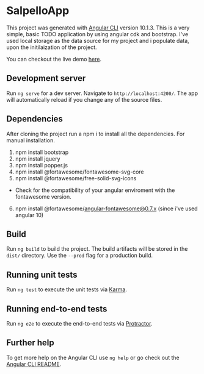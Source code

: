 # SalpelloApp

This project was generated with [Angular CLI](https://github.com/angular/angular-cli) version 10.1.3. This is a very simple, basic TODO application by using angular cdk and bootstrap.
I've used local storage as the data source for my project and i populate data, upon the initilaization of the project.

You can checkout the live demo [here](https://laughing-chandrasekhar-f653b2.netlify.app/).

## Development server

Run `ng serve` for a dev server. Navigate to `http://localhost:4200/`. The app will automatically reload if you change any of the source files.

## Dependencies
After cloning the project run a npm i to install all the dependencies.
For manual installation. 
  1. npm install bootstrap
  2. npm install jquery
  3. npm install popper.js
  4. npm install @fortawesome/fontawesome-svg-core
  5. npm install @fortawesome/free-solid-svg-icons
  * Check for the compatibility of your angular enviroment with the fontawesome version.
  6. npm install @fortawesome/angular-fontawesome@0.7.x (since i've used angular 10)
  

## Build

Run `ng build` to build the project. The build artifacts will be stored in the `dist/` directory. Use the `--prod` flag for a production build.

## Running unit tests

Run `ng test` to execute the unit tests via [Karma](https://karma-runner.github.io).

## Running end-to-end tests

Run `ng e2e` to execute the end-to-end tests via [Protractor](http://www.protractortest.org/).

## Further help

To get more help on the Angular CLI use `ng help` or go check out the [Angular CLI README](https://github.com/angular/angular-cli/blob/master/README.md).

